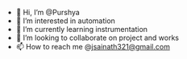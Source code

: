 - 👋 Hi, I’m @Purshya
- 👀 I’m interested in automation
- 🌱 I’m currently learning instrumentation
- 💞️ I’m looking to collaborate on project and works 
- 📫 How to reach me @jsainath321@gmail.com

<!---
Purshya/Purshya is a ✨ special ✨ repository because its `README.md` (this file) appears on your GitHub profile.
You can click the Preview link to take a look at your changes.
--->
